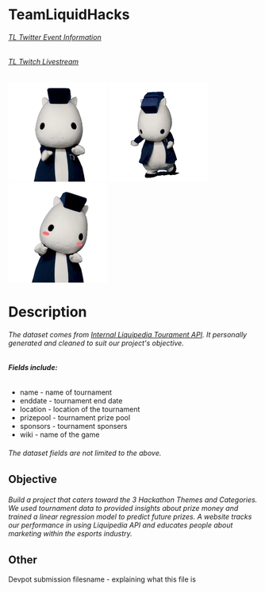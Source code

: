 # TeamLiquidHacks 
###### [TL Twitter Event Information](https://twitter.com/teamliquid) 
###### [TL Twitch Livestream](https://www.twitch.tv/teamliquid)
![](images/blue1.gif) ![](images/blue.gif)  ![](images/blue2.gif)

# Description
###### _The dataset comes from [Internal Liquipedia Tourament API](https://api.liquipedia.net). It personally generated and cleaned to suit our project's objective._
###### **Fields include:**
* name - name of tournament
* enddate - tournament end date
* location - location of the tournament
* prizepool - tournament prize pool
* sponsors - tournament sponsers
* wiki - name of the game
###### _The dataset fields are not limited to the above._

## Objective
###### _Build a project that caters toward the 3 Hackathon Themes and Categories. We used tournament data to provided insights about prize money and trained a linear regression model to predict future prizes. A website tracks our performance in using Liquipedia API and educates people about marketing within the esports industry._



## Other
Devpot submission
filesname - explaining what this file is
